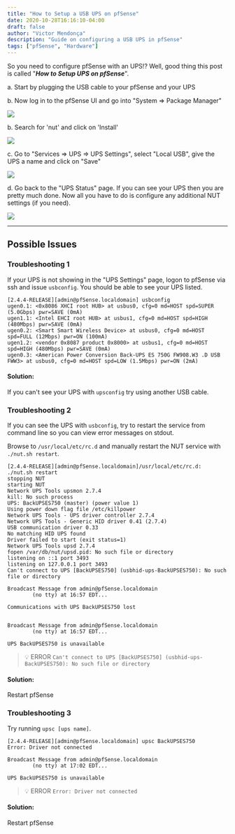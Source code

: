 ```yaml
---
title: "How to Setup a USB UPS on pfSense"
date: 2020-10-28T16:16:10-04:00
draft: false
author: "Victor Mendonça"
description: "Guide on configuring a USB UPS in pfSense"
tags: ["pfSense", "Hardware"]
---
```


So you need to configure pfSense with an UPS!? Well, good thing this post is called "**_How to Setup UPS on pfSense_**".

a. Start by plugging the USB cable to your pfSense and your UPS

b. Now log in to the pfSense UI and go into "System => Package Manager"

![](img/how-to-setup-ups-on-pfsense/menu-1.png)

b. Search for 'nut' and click on 'Install'

![](img/how-to-setup-ups-on-pfsense/1.package.png)

c. Go to "Services => UPS => UPS Settings", select "Local USB", give the UPS a name and click on "Save"

![](img/how-to-setup-ups-on-pfsense/ups-settings.png)

d. Go back to the "UPS Status" page. If you can see your UPS then you are pretty much done. Now all you have to do is configure any additional NUT settings (if you need).

![](/img/how-to-setup-ups-on-pfsense/ups-status.png)

- - -

Possible Issues
---

### Troubleshooting 1

If your UPS is not showing in the "UPS Settings" page, logon to pfSense via ssh and issue `usbconfig`. You should be able to see your UPS listed.

```none
[2.4.4-RELEASE][admin@pfSense.localdomain] usbconfig
ugen0.1: <0x8086 XHCI root HUB> at usbus0, cfg=0 md=HOST spd=SUPER (5.0Gbps) pwr=SAVE (0mA)
ugen1.1: <Intel EHCI root HUB> at usbus1, cfg=0 md=HOST spd=HIGH (480Mbps) pwr=SAVE (0mA)
ugen0.2: <Smart Smart Wireless Device> at usbus0, cfg=0 md=HOST spd=FULL (12Mbps) pwr=ON (100mA)
ugen1.2: <vendor 0x8087 product 0x8000> at usbus1, cfg=0 md=HOST spd=HIGH (480Mbps) pwr=SAVE (0mA)
ugen0.3: <American Power Conversion Back-UPS ES 750G FW908.W3 .D USB FWW3> at usbus0, cfg=0 md=HOST spd=LOW (1.5Mbps) pwr=ON (2mA)
```

#### Solution:

If you can't see your UPS with `upsconfig` try using another USB cable.

### Troubleshooting 2

If you can see the UPS with `usbconfig`, try to restart the service from command line so you can view error messages on stdout.

Browse to `/usr/local/etc/rc.d` and manually restart the NUT service with `./nut.sh restart`.

```none
[2.4.4-RELEASE][admin@pfSense.localdomain]/usr/local/etc/rc.d: ./nut.sh restart
stopping NUT
starting NUT
Network UPS Tools upsmon 2.7.4
kill: No such process
UPS: BackUPSES750 (master) (power value 1)
Using power down flag file /etc/killpower
Network UPS Tools - UPS driver controller 2.7.4
Network UPS Tools - Generic HID driver 0.41 (2.7.4)
USB communication driver 0.33
No matching HID UPS found
Driver failed to start (exit status=1)
Network UPS Tools upsd 2.7.4
fopen /var/db/nut/upsd.pid: No such file or directory
listening on ::1 port 3493
listening on 127.0.0.1 port 3493
Can't connect to UPS [BackUPSES750] (usbhid-ups-BackUPSES750): No such file or directory

Broadcast Message from admin@pfSense.localdomain                               
        (no tty) at 16:57 EDT...                                               

Communications with UPS BackUPSES750 lost                                      


Broadcast Message from admin@pfSense.localdomain                               
        (no tty) at 16:57 EDT...                                               

UPS BackUPSES750 is unavailable
```

> 💡 ERROR
> `Can't connect to UPS [BackUPSES750] (usbhid-ups-BackUPSES750): No such file or directory`

#### Solution:

Restart pfSense

### Troubleshooting 3

Try running `upsc [ups name]`.

```none
[2.4.4-RELEASE][admin@pfSense.localdomain] upsc BackUPSES750
Error: Driver not connected

Broadcast Message from admin@pfSense.localdomain                               
        (no tty) at 17:02 EDT...                                               

UPS BackUPSES750 is unavailable
```

> 💡 ERROR
> `Error: Driver not connected`

#### Solution:

Restart pfSense
